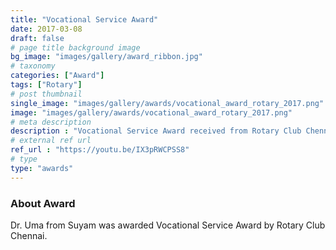 ```yaml
---
title: "Vocational Service Award"
date: 2017-03-08
draft: false
# page title background image
bg_image: "images/gallery/award_ribbon.jpg"
# taxonomy
categories: ["Award"]
tags: ["Rotary"]
# post thumbnail
single_image: "images/gallery/awards/vocational_award_rotary_2017.png"
image: "images/gallery/awards/vocational_award_rotary_2017.png"
# meta description
description : "Vocational Service Award received from Rotary Club Chennai."
# external ref url
ref_url : "https://youtu.be/IX3pRWCPSS8"
# type
type: "awards"
---
```



### About Award

Dr. Uma from Suyam was awarded Vocational Service Award by Rotary Club Chennai.
